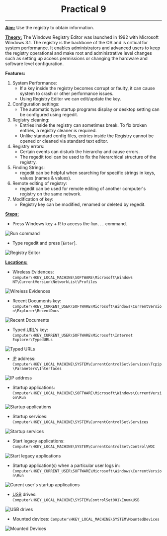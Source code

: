 # <center>Practical 9</center>
---
**<u>Aim:</u>** Use the registry to obtain information.

**<u>Theory:</u>**
The Windows Registry Editor was launched in 1992 with Microsoft Windows 3.1. The registry is the backbone of the OS and is critical for system performance. It enables administrators and advanced users to keep the registry operational and make root and administrative level changes such as setting up access permissions or changing the hardware and software level configuration.

**Features:**
1. System Performance:
	+ If a key inside the registry becomes corrupt or faulty, it can cause system to crash or other performance issues.
	+ Using Registry Editor we can edit/update the key.
2. Configuration settings:
	+ The automatic type startup programs display or desktop setting can be configured using regedit.
3. Registry cleaning:
	+ Entries inside the registry can sometimes break. To fix broken entries, a registry cleaner is required.
	+ Unlike standard config files, entries inside the Registry cannot be opened or cleaned via standard text editor.
4. Registry errors:
	+ Certain events can disturb the hierarchy and cause errors.
	+ The regedit tool can be used to fix the hierarchical structure of the registry.
5. Finding Strings:
	+ regedit can be helpful when searching for specific strings in keys, values (names & values).
6. Remote editing of registry:
	+ regedit can be used for remote editing of another computer's registry on the same network.
7. Modification of key:
	+  Registry key can be modified, renamed or deleted by regedit.

**<u>Steps:</u>**

+ Press Windows key + R to access the `Run...` command.

![Run command](../../screenshots/Practical%209/screenshot-1.png)

+ Type regedit and press [`Enter`].

![Registry Editor](../../screenshots/Practical%209/screenshot-2.png)



**<u>Locations:</u>**
+ Wireless Evidences: `Computer\HKEY_LOCAL_MACHINE\SOFTWARE\Microsoft\Windows NT\CurrentVersion\NetworkList\Profiles`

![Wireless Evidences](../../screenshots/Practical%209/screenshot-3.png)


+ Recent Documents key:
`Computer\HKEY_CURRENT_USER\SOFTWARE\Microsoft\Windows\CurrentVersion\Explorer\RecentDocs`

![Recent Documents](../../screenshots/Practical%209/screenshot-4.png)


+ Typed <abbr title = "Universal Resource Locator">URL</abbr>'s key:
`Computer\HKEY_CURRENT_USER\SOFTWARE\Microsoft\Internet Explorer\TypedURLs`

![Typed URLs](../../screenshots/Practical%209/screenshot-5.png)


+ <abbr title = "Internet Protocol">IP</abbr> address:
`Computer\HKEY_LOCAL_MACHINE\SYSTEM\CurrentControlSet\Services\Tcpip\Parameters\Interfaces`

![IP address](../../screenshots/Practical%209/screenshot-6.png)


+ Startup applications:
`Computer\HKEY_LOCAL_MACHINE\SOFTWARE\Microsoft\Windows\CurrentVersion\Run`

![Startup applications](../../screenshots/Practical%209/screenshot-7.png)


+ Startup services:
`Computer\HKEY_LOCAL_MACHINE\SYSTEM\CurrentControlSet\Services`

![Startup services](../../screenshots/Practical%209/screenshot-8.png)


+ Start legacy applications:
`Computer\HKEY_LOCAL_MACHINE\SYSTEM\CurrentControlSet\Control\WDI`

![Start legacy applications](../../screenshots/Practical%209/screenshot-9.png)


+ Startup application(s) when a particular user logs in:
`Computer\HKEY_CURRENT_USER\SOFTWARE\Microsoft\Windows\CurrentVersion\Run`

![Curent user's startup applications](../../screenshots/Practical%209/screenshot-10.png)


+ <abbr title = "Universal Serial Bus">USB</abbr> drives:
`Computer\HKEY_LOCAL_MACHINE\SYSTEM\ControlSet001\Enum\USB`

![USB drives](../../screenshots/Practical%209/screenshot-11.png)


+ Mounted devices:
`Computer\HKEY_LOCAL_MACHINE\SYSTEM\MountedDevices`

![Mounted Devices](../../screenshots/Practical%209/screenshot-12.png)